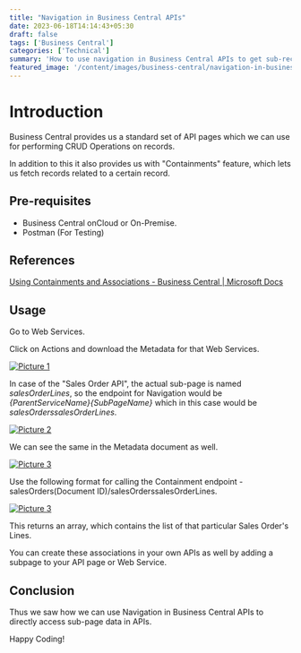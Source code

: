 ```yaml
---
title: "Navigation in Business Central APIs"
date: 2023-06-18T14:14:43+05:30
draft: false
tags: ['Business Central']
categories: ['Technical']
summary: 'How to use navigation in Business Central APIs to get sub-records for a parent record.'
featured_image: '/content/images/business-central/navigation-in-business-central-APIs/Picture3.png'
---
```


# Introduction
Business Central provides us a standard set of API pages which we can use for performing CRUD Operations on records. 

In addition to this it also provides us with "Containments" feature, which lets us fetch records related to a certain record.

## Pre-requisites
- Business Central onCloud or On-Premise.
- Postman (For Testing)

## References
[Using Containments and Associations - Business Central | Microsoft Docs](https://docs.microsoft.com/en-us/dynamics365/business-central/dev-itpro/webservices/use-containments-associations)


## Usage
Go to Web Services.

Click on Actions and download the Metadata for that Web Services.

[![Picture 1](/content/images/business-central/navigation-in-business-central-APIs/Picture1.png)](/content/images/business-central/navigation-in-business-central-APIs/Picture1.png)

In case of the "Sales Order API", the actual sub-page is named *salesOrderLines*, so the endpoint for Navigation would be *{ParentServiceName}{SubPageName}* which in this case would be *salesOrderssalesOrderLines*.

[![Picture 2](/content/images/business-central/navigation-in-business-central-APIs/Picture4.png)](/content/images/business-central/navigation-in-business-central-APIs/Picture4.png)

We can see the same in the Metadata document as well.

[![Picture 3](/content/images/business-central/navigation-in-business-central-APIs/Picture2.png)](/content/images/business-central/navigation-in-business-central-APIs/Picture2.png)

Use the following format for calling the Containment endpoint - salesOrders(Document ID)/salesOrderssalesOrderLines.

[![Picture 3](/content/images/business-central/navigation-in-business-central-APIs/Picture3.png)](/content/images/business-central/navigation-in-business-central-APIs/Picture3.png)

This returns an array, which contains the list of that particular Sales Order's Lines.

You can create these associations in your own APIs as well by adding a subpage to your API page or Web Service.

## Conclusion
Thus we saw how we can use Navigation in Business Central APIs to directly access sub-page data in APIs.

Happy Coding!
